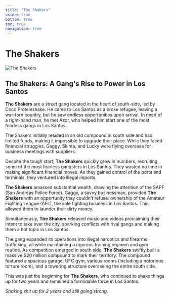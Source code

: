 ```yaml
---
title: "The Shakers"
aside: true
bottom: true
toc: true
navigation: true
---
```


# The Shakers

![The Shakers](https://cdn.discordapp.com/attachments/982336556964671518/1142001709539934218/image.png)

## The Shakers: A Gang's Rise to Power in Los Santos

**The Shakers** are a street gang located in the heart of south-side, led by Coco Proteinshake. He came to Los Santos as a broke refugee, leaving a war-torn country, but he saw endless opportunities upon arrival. In need of a right-hand man, he met Azor, who helped him start one of the most fearless gangs in Los Santos.

The Shakers initially resided in an old compound in south side and had limited funds, making it impossible to upgrade their place. While they faced financial struggles, Gaggy, Skinta, and Lucky were flying overseas for business meetings with suppliers.

Despite the tough start, **The Shakers** quickly grew in numbers, recruiting some of the most fearless gangsters in Los Santos. They wasted no time in making significant financial moves. As they gained control of the ports and terminals, they ventured into illegal imports.

**The Shakers** amassed substantial wealth, drawing the attention of the SAPF (San Andreas Police Force). Gaggy, a savvy businessman, provided **The Shakers** with an opportunity they couldn't refuse: ownership of the Amateur Fighting League (AFL), the sole fighting business in Los Santos. This allowed them to launder their dirty money.

Simultaneously, **The Shakers** released music and videos proclaiming their intent to take over the city, sparking conflicts with rival gangs and making them a hot topic in Los Santos.

The gang expanded its operations into illegal narcotics and firearms trafficking, all while maintaining a rigorous training regimen and gym routine. As competition emerged in south side, **The Shakers** swiftly built a massive $20 million compound to mark their territory. The compound featured a spacious garage, UFC gym, various rooms (including a notorious torture room), and a towering structure overseeing the entire south side.

This was just the beginning for **The Shakers**, who continued to shake things up for two years and remained a formidable force in Los Santos.

*Shaking shit up for 2 years and still going strong.*